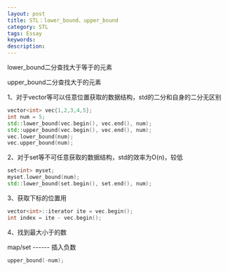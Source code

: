 ```yaml
---
layout: post
title: STL：lower_bound、upper_bound
category: STL
tags: Essay
keywords: 
description: 
---
```


lower\_bound二分查找大于等于的元素

upper\_bound二分查找大于的元素

1、对于vector等可以任意位置获取的数据结构，std的二分和自身的二分无区别

```cpp
vector<int> vec{1,2,3,4,5};
int num = 5;
std::lower_bound(vec.begin(), vec.end(), num);
std::upper_bound(vec.begin(), vec.end(), num);
vec.lower_bound(num);
vec.upper_bound(num);
```

2、对于set等不可任意获取的数据结构，std的效率为O(n)，较低

```cpp
set<int> myset;
myset.lower_bound(num);
std::lower_bound(set.begin(), set.end(), num);
```

3、获取下标的位置用

```cpp
vector<int>::iterator ite = vec.begin();
int index = ite - vec.begin();
```

4、找到最大小于的数

map/set ------ 插入负数

```cpp
upper_bound(-num);
```

